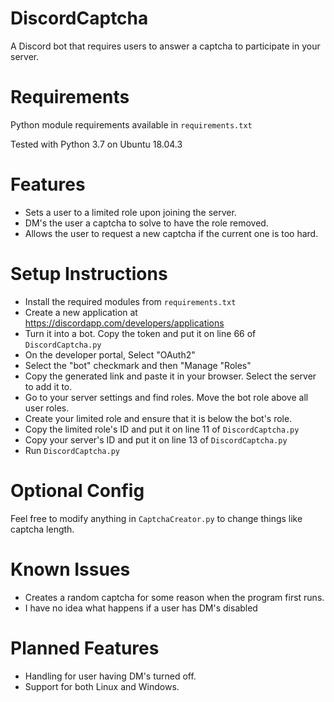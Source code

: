 # DiscordCaptcha
A Discord bot that requires users to answer a captcha to participate in your server.

# Requirements
Python module requirements available in `requirements.txt`

Tested with Python 3.7 on Ubuntu 18.04.3

# Features
- Sets a user to a limited role upon joining the server.
- DM's the user a captcha to solve to have the role removed.
- Allows the user to request a new captcha if the current one is too hard.

# Setup Instructions
- Install the required modules from `requirements.txt`
- Create a new application at https://discordapp.com/developers/applications
- Turn it into a bot. Copy the token and put it on line 66 of `DiscordCaptcha.py`
- On the developer portal, Select "OAuth2"
- Select the "bot" checkmark and then "Manage "Roles"
- Copy the generated link and paste it in your browser. Select the server to add it to.
- Go to your server settings and find roles. Move the bot role above all user roles.
- Create your limited role and ensure that it is below the bot's role.
- Copy the limited role's ID and put it on line 11 of `DiscordCaptcha.py`
- Copy your server's ID and put it on line 13 of `DiscordCaptcha.py`
- Run `DiscordCaptcha.py`

# Optional Config
Feel free to modify anything in `CaptchaCreator.py` to change things like captcha length.

# Known Issues
- Creates a random captcha for some reason when the program first runs.
- I have no idea what happens if a user has DM's disabled

# Planned Features
- Handling for user having DM's turned off.
- Support for both Linux and Windows.
